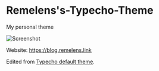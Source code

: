 # Remelens's-Typecho-Theme
My personal theme

![Screenshot](https://blog.remelens.link/usr/themes/OSMe/screenshot.png)

Website: https://blog.remelens.link

Edited from [Typecho default theme](https://github.com/typecho/typecho).
